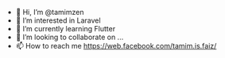 - 👋 Hi, I’m @tamimzen
- 👀 I’m interested in Laravel
- 🌱 I’m currently learning Flutter
- 💞️ I’m looking to collaborate on ...
- 📫 How to reach me https://web.facebook.com/tamim.is.faiz/

<!---
tamimzen/tamimzen is a ✨ special ✨ repository because its `README.md` (this file) appears on your GitHub profile.
You can click the Preview link to take a look at your changes.
--->
